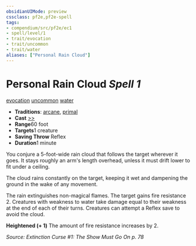 ```yaml
---
obsidianUIMode: preview
cssclass: pf2e,pf2e-spell
tags:
- compendium/src/pf2e/ec1
- spell/level/1
- trait/evocation
- trait/uncommon
- trait/water
aliases: ["Personal Rain Cloud"]
---
```

# Personal Rain Cloud *Spell 1*   
[evocation](rules/traits/evocation.md)  [uncommon](rules/traits/uncommon.md)  [water](rules/traits/water.md)  

- **Traditions**: [arcane](rules/traits/arcane.md), [primal](rules/traits/primal.md)
- **Cast** [>>](rules/core-rulebook/chapter-9-playing-the-game.md#Actions "Two-Action") 
- **Range**60 foot
- **Targets**1 creature
- **Saving Throw** Reflex
- **Duration**1 minute

You conjure a 5-foot-wide rain cloud that follows the target wherever it goes. It stays roughly an arm's length overhead, unless it must drift lower to fit under a ceiling.

The cloud rains constantly on the target, keeping it wet and dampening the ground in the wake of any movement.

The rain extinguishes non-magical flames. The target gains fire resistance 2. Creatures with weakness to water take damage equal to their weakness at the end of each of their turns. Creatures can attempt a Reflex save to avoid the cloud.

**Heightened (+ 1)** The amount of fire resistance increases by 2.

*Source: Extinction Curse #1: The Show Must Go On p. 78*